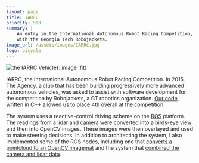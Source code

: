 ```yaml
---
layout: page
title: IARRC
priority: 900
summary: |
    An entry in the International Autonomous Robot Racing Competition, built 
    with the Georgia Tech Robojackets.
image_url: /assets/images/IARRC.jpg
logo: bicycle
---
```


![the IARRC Vehicle]({{page.image_url}}){:.image .fit}

IARRC, the International Autonomous Robot Racing Competition. In 2015, The
Agency, a club that has been building progressively more advanced autonomous
vehicles, was asked to assist with software development for the competition by
Robojackets, a GT robotics organization. [Our
code](https://github.com/RoboJackets/iarrc-software), written in C++ allowed us
to place 4th overall at the competition. 

The system uses a reactive-control driving scheme on the
[ROS](http://www.ros.org/) platform. The readings from a lidar and camera were
converted into a birds-eye view and then into OpenCV images. These images were
then overlayed and used to make steering decisions. In addition to architecting
the system, I also implemented some of the ROS nodes, including one that
[converts a pointcloud to an OpenCV
imagemat](https://github.com/RoboJackets/iarrc-software/blob/master/iarrc/src/pointcloud_to_image/pointcloud_to_image.cpp)
and the system that [combined the camera and lidar
data](https://github.com/RoboJackets/iarrc-software/blob/master/iarrc/src/iarrc_world_model/world_model.cpp).


